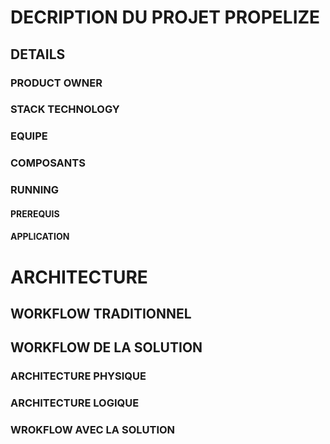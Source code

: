 # DECRIPTION DU PROJET PROPELIZE

## DETAILS

### PRODUCT OWNER

### STACK TECHNOLOGY

### EQUIPE

### COMPOSANTS

### RUNNING

#### PREREQUIS

#### APPLICATION


# ARCHITECTURE
## WORKFLOW TRADITIONNEL

## WORKFLOW DE LA SOLUTION

### ARCHITECTURE PHYSIQUE

### ARCHITECTURE LOGIQUE
 
### WROKFLOW AVEC LA SOLUTION
